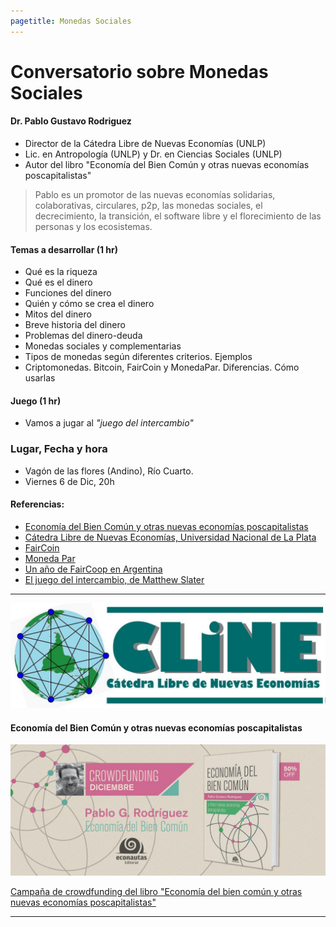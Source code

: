 ```yaml
---
pagetitle: Monedas Sociales
---
```


# Conversatorio sobre Monedas Sociales

#### Dr. Pablo Gustavo Rodriguez
- Director de la Cátedra Libre de Nuevas Economías (UNLP)
- Lic. en Antropología (UNLP) y Dr. en Ciencias Sociales (UNLP)
- Autor del libro "Economía del Bien Común y otras nuevas economías poscapitalistas"

> Pablo es un promotor de las nuevas economías solidarias, colaborativas, circulares, p2p, las monedas sociales, el decrecimiento, la transición, el software libre y el florecimiento de las personas y los ecosistemas.

#### Temas a desarrollar (1 hr)

* Qué es la riqueza
* Qué es el dinero
* Funciones del dinero
* Quién y cómo se crea el dinero
* Mitos del dinero
* Breve historia del dinero
* Problemas del dinero-deuda
* Monedas sociales y complementarias
* Tipos de monedas según diferentes criterios. Ejemplos
* Criptomonedas. Bitcoin, FairCoin y MonedaPar. Diferencias. Cómo usarlas

#### Juego (1 hr)

* Vamos a jugar al *"juego del intercambio"*

### Lugar, Fecha y hora

- Vagón de las flores (Andino), Río Cuarto.
- Viernes 6 de Dic, 20h

#### Referencias:

- [Economía del Bien Común y otras nuevas economías poscapitalistas](https://econautaseditorial.com/productos/economia-del-bien-comun/)
- [Cátedra Libre de Nuevas Economías, Universidad Nacional de La Plata](https://clineunlp.wordpress.com)
- [FairCoin](https://fair-coin.org/es)
- [Moneda Par](https://www.monedapar.com.ar)
- [Un año de FairCoop en Argentina](https://clineunlp.wordpress.com/2019/01/02/un-ano-de-faircoop-en-argentina/)
- [El juego del intercambio, de Matthew Slater](https://gopacifia.org/el-juego-del-intercambio/)

-------------------

![](img/cline.jpg)

#### Economía del Bien Común y otras nuevas economías poscapitalistas

![](img/libro.jpg)

[Campaña de crowdfunding del libro "Economía del bien común y otras nuevas economías poscapitalistas"](https://econautaseditorial.com/productos/economia-del-bien-comun/)

-------------------
